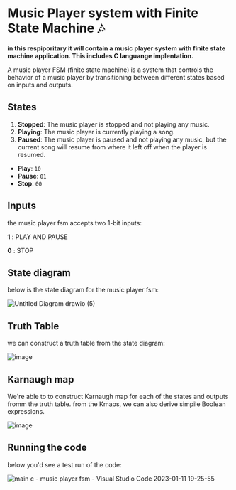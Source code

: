 # Music Player system with Finite State Machine 🎶 

**in this respiporitary it will contain a music player system with finite state machine application. This includes C languange implentation.**

A music player FSM (finite state machine) is a system that controls the behavior of a music player by transitioning between different states based on inputs and outputs.

## States 

1.  **Stopped**: The music player is stopped and not playing any music.
2.  **Playing**: The music player is currently playing a song.
3.  **Paused**: The music player is paused and not playing any music, but the current song will resume from where it left off when the player is resumed.

-   **Play**: `10`
-   **Pause**: `01`
-   **Stop**: `00`

## Inputs 
the music player fsm accepts two 1-bit inputs:

**1** : PLAY AND PAUSE

**0** : STOP

## State diagram
below is the state diagram for the music player fsm:

![Untitled Diagram drawio (5)](https://user-images.githubusercontent.com/114371959/211787458-6d725771-a583-455e-9ebf-14872f36961c.png)

## Truth Table
we can construct a truth table from the state diagram:

![image](https://user-images.githubusercontent.com/114371959/211804778-1e6fe6ee-d050-4249-9c8e-9194372e9cb2.png)

## Karnaugh map
We're able to to construct Karnaugh map for each of the states and outputs fromm the truth table.
from the Kmaps, we can also derive simpile Boolean expressions.

![image](https://user-images.githubusercontent.com/114371959/211805080-d7373eed-d066-4d57-97fa-35a981f2c7ca.png)


## Running the code

below you'd see a test run of the code:

![main c - music player fsm - Visual Studio Code 2023-01-11 19-25-55](https://user-images.githubusercontent.com/114371959/211808604-a168b146-da32-44c9-85a8-5541ecd9ebad.gif)

